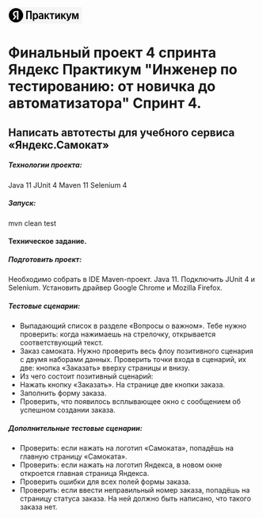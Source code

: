![img.png](img.png)
# Финальный проект 4 спринта Яндекс Практикум "Инженер по тестированию: от новичка до автоматизатора" Спринт 4.

## Написать автотесты для учебного сервиса «Яндекс.Самокат»

##### Технологии проекта:

Java 11
JUnit 4 
Maven 11
Selenium 4

##### Запуск:

mvn clean test

#### Техническое задание.

##### Подготовить проект:

Необходимо собрать в IDE Maven-проект. Java 11. Подключить JUnit 4 и Selenium. Установить драйвер Google Chrome и Mozilla Firefox.

##### Тестовые сценарии:

* Выпадающий список в разделе «Вопросы о важном». Тебе нужно проверить: когда нажимаешь на стрелочку, открывается соответствующий текст.
* Заказ самоката. Нужно проверить весь флоу позитивного сценария с двумя наборами данных. Проверить точки входа в сценарий, их две: кнопка «Заказать» вверху страницы и внизу.
* Из чего состоит позитивный сценарий:
* Нажать кнопку «Заказать». На странице две кнопки заказа.
* Заполнить форму заказа.
* Проверить, что появилось всплывающее окно с сообщением об успешном создании заказа.

##### Дополнительные тестовые сценарии:

* Проверить: если нажать на логотип «Самоката», попадёшь на главную страницу «Самоката».
* Проверить: если нажать на логотип Яндекса, в новом окне откроется главная страница Яндекса.
* Проверить ошибки для всех полей формы заказа.
* Проверить: если ввести неправильный номер заказа, попадёшь на страницу статуса заказа. На ней должно быть написано, что такого заказа нет.
